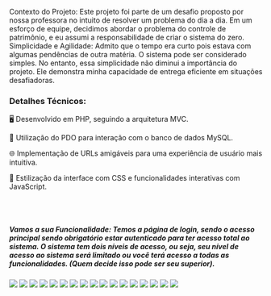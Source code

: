 <span>Contexto do Projeto: Este projeto foi parte de um desafio proposto por nossa professora no intuito de resolver um problema do dia a dia. Em um esforço de equipe, decidimos abordar o problema do controle de patrimônio, e eu assumi a responsabilidade de criar o sistema do zero.
Simplicidade e Agilidade: Admito que o tempo era curto pois estava com algumas pendências de outra matéria. O sistema pode ser considerado simples. No entanto, essa simplicidade não diminui a importância do projeto. Ele demonstra minha capacidade de entrega eficiente em situações desafiadoras.</span>
<h3>Detalhes Técnicos:</h3>
<p>🖥️ Desenvolvido em PHP, seguindo a arquitetura MVC.</p>
<p>💽 Utilização do PDO para interação com o banco de dados MySQL.</p>
<p>🌐 Implementação de URLs amigáveis para uma experiência de usuário mais intuitiva.</p>
<p>🎨 Estilização da interface com CSS e funcionalidades interativas com JavaScript.</p>
<br>
<br>
<h5>Vamos a sua Funcionalidade: Temos a página de login, sendo o acesso principal sendo obrigatório estar autenticado para ter acesso total ao sistema.
O sistema tem dois níveis de acesso, ou seja, seu nível de acesso ao sistema será limitado ou você terá acesso a todas as funcionalidades. (Quem decide isso pode ser seu superior).
</h5>
<img src="https://media.licdn.com/dms/image/D4D22AQEE0kiOTv8wvA/feedshare-shrink_2048_1536/0/1699615599184?e=1712188800&v=beta&t=LBiIsAdxKene4XbU184P8YwVam7sRzBD2caOZrxjmko"/>
<img src="https://media.licdn.com/dms/image/D4D22AQEnoxFFece8qQ/feedshare-shrink_2048_1536/0/1699615599376?e=1712188800&v=beta&t=SjSMOthRRYAy6GdDIC_tEMtElT3l5q-WeNFQJ7vAAY0"/>
<img src="https://media.licdn.com/dms/image/D4D22AQEuXCiSWR76lw/feedshare-shrink_2048_1536/0/1699615602372?e=1712188800&v=beta&t=rbDKJW823PR-fYsSM0lwyJRfytvpU6IuAQgmqH7Tqbk"/>
<img src="https://media.licdn.com/dms/image/D4D22AQHXqerHHz9ebQ/feedshare-shrink_2048_1536/0/1699615602348?e=1712188800&v=beta&t=udn0vs1Ox76cgYhFN_dGAmCe3aNlxZfR2b7x3noaCfY"/>
<img src="https://media.licdn.com/dms/image/D4D22AQHt9-qn1XvLxA/feedshare-shrink_2048_1536/0/1699615602400?e=1712188800&v=beta&t=AqnOYNy_PE546omnew0Zql6geGVAVdN1pARm1nMYOS8"/>
<img src="https://media.licdn.com/dms/image/D4D22AQEy-W6Knrcsdg/feedshare-shrink_2048_1536/0/1699615603035?e=1712188800&v=beta&t=jsA03XMg7vte3FKQlKmAau7PLrUkAFSXT-ldCsZO9kA"/>
<img src="https://media.licdn.com/dms/image/D4D22AQEcvGPGsQyV_w/feedshare-shrink_2048_1536/0/1699615601618?e=1712188800&v=beta&t=gjcHrX_bnuqvOTr1llKTvQaN83-FQgx15-JcKge8o7E"/>
<img src="https://media.licdn.com/dms/image/D4D22AQG6x8FYji9xIQ/feedshare-shrink_2048_1536/0/1699615602436?e=1712188800&v=beta&t=2uOqLR6hP36rzON9Y98APVatPSQJjOt3_AogepU36zU"/>
<img src="https://media.licdn.com/dms/image/D4D22AQG62wfTwmW4rw/feedshare-shrink_2048_1536/0/1699615603035?e=1712188800&v=beta&t=vKmHD9p9mpg-t1BB5v2RcY2DZgVj9Tr6ziVMFV1PCy8"/>
<img src="https://media.licdn.com/dms/image/D4D22AQHuFKqd3-B8sA/feedshare-shrink_2048_1536/0/1699615603068?e=1712188800&v=beta&t=fq22Jtds7aOK8Ak14jQykEKdpU9tyofMaRL2vF3XdXY"/>
<img src="https://media.licdn.com/dms/image/D4D22AQEwSK4teU7fNA/feedshare-shrink_2048_1536/0/1699615603678?e=1712188800&v=beta&t=qLPk8VNYtsY6vKHc2xj3RGsx275qqpRhvmogaAv9aro"/>
<img src="https://media.licdn.com/dms/image/D4D22AQFoa7vvLgXk4A/feedshare-shrink_2048_1536/0/1699615603680?e=1712188800&v=beta&t=JEekTe9UtghnXuxKBVBTaxDhPZe329CsJjCG-_pPvgU"/>
<img src="https://media.licdn.com/dms/image/D4D22AQGqe6VRXU1iNA/feedshare-shrink_2048_1536/0/1699615603585?e=1712188800&v=beta&t=9-tuyTry1tIrJdWSr9W20Hpz-vq_jb15xQ3iwVCtHTE"/>
<img src="https://media.licdn.com/dms/image/D4D22AQHUcor9-Tn3rQ/feedshare-shrink_2048_1536/0/1699615603593?e=1712188800&v=beta&t=tR92YwBFhreWeavMb8y2nDMxoa7mtZTeZeIa-vGin2Q"/>
<img src="https://media.licdn.com/dms/image/D4D22AQEuGNYPqCP2Gg/feedshare-shrink_2048_1536/0/1699615603661?e=1712188800&v=beta&t=G18_tDgDucqudmPEFRq8TUlJz01QfVQtOnJuhgov4_c"/>
<img src="https://media.licdn.com/dms/image/D4D22AQFw48ytn8muwg/feedshare-shrink_2048_1536/0/1699615602793?e=1712188800&v=beta&t=K7rw18KrXzufObz416nhPhBVlS9Uudlkusqx9NUwMdU"/>
<img src="https://media.licdn.com/dms/image/D4D22AQE2KhL1sP6hIg/feedshare-shrink_2048_1536/0/1699615603611?e=1712188800&v=beta&t=-Wr1PZGeXe-MRyVELGvf4NibJlKlu-6EG2IvJ3pevs8"/>
